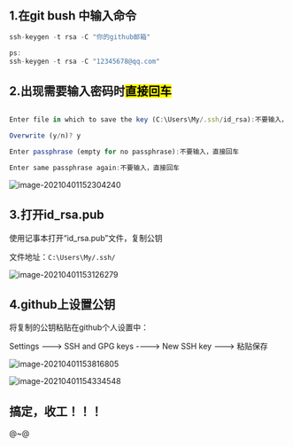 ## 1.在git bush 中输入命令

```js
ssh-keygen -t rsa -C "你的github邮箱"

ps:
ssh-keygen -t rsa -C "12345678@qq.com"

```

## 2.出现需要输入密码时<mark>直接回车</mark>
```js

Enter file in which to save the key (C:\Users\My/.ssh/id_rsa):不要输入，直接回车

Overwrite (y/n)? y

Enter passphrase (empty for no passphrase):不要输入，直接回车

Enter same passphrase again:不要输入，直接回车

```

![image-20210401152304240](https://i.loli.net/2021/04/01/7tqyQs5WJrx1Fwb.png)

## 3.打开id_rsa.pub

使用记事本打开“id_rsa.pub”文件，复制公钥

文件地址：`C:\Users\My/.ssh/`

![image-20210401153126279](https://i.loli.net/2021/04/01/DsvEWBpLGkrN5AY.png)

## 4.github上设置公钥

将复制的公钥粘贴在github个人设置中：

Settings ---> SSH and GPG keys ----> New SSH key ---> 粘贴保存

![image-20210401153816805](https://i.loli.net/2021/04/01/bRtOzTYrClHEKfd.png)

![image-20210401154334548](https://i.loli.net/2021/04/01/wKi1uqMUVoLap3z.png)

## 搞定，收工！！！

@~@